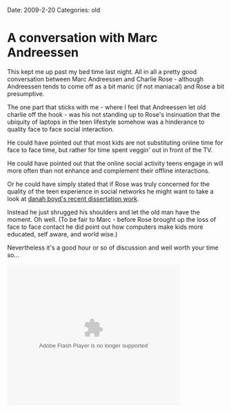 Date: 2009-2-20
Categories: old

# A conversation with Marc Andreessen

<p>This kept me up past my bed time last night. All in all a pretty good conversation between Marc Andreessen and Charlie Rose - although Andreessen tends to come off as a bit manic (if not maniacal) and Rose a bit presumptive.  

The one part that sticks with me - where I feel that Andreessen let old charlie off the hook - was his not standing up to Rose's insinuation that the ubiquity of laptops in the teen lifestyle somehow was a hinderance to quality face to face social interaction.  

He could have pointed out that most kids are not substituting online time for face to face time, but rather for time spent veggin' out in front of the TV. 

He could have pointed out that the online social activity teens engage in will more often than not enhance and complement their offline interactions. 

Or he could have simply stated that if Rose was truly concerned for the quality of the teen experience in social networks he might want to take a look at <a href="http://www.danah.org/papers/TakenOutOfContext.pdf">danah boyd's recent dissertation work</a>.  

Instead he just shrugged his shoulders and let the old man have the moment.  Oh well. (To be fair to Marc - before Rose brought up the loss of face to face contact he did point out how computers make kids more educated, self aware, and world wise.)

Nevertheless it's a good hour or so of discussion and well worth your time so...

<embed allowFullScreen="true" allowScriptAccess="always" src="http://video.google.com/googleplayer.swf?showShareButtons=true&amp;docId=-4837435862114260403%3A112000%3A3249000&amp;hl=en" style="width:400px;height:326px" type="application/x-shockwave-flash"></embed>

